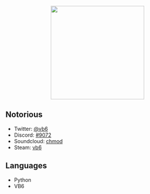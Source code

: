 
<p align="center"><img align="center" width="256px" src="https://avatars0.githubusercontent.com/u/69278774?s=460&u=8276635d63c98298c255867d4bfd49072c3a7a41&v=4"/></p>

<h2>Notorious</h2>

* Twitter: <a href="https://twitter.com/vb6" target="_blank">@vb6</a>
* Discord: <a href="https://discord.com/users/428277811732545546" target="_blank">󠇰󠇰#9072</a>
* Soundcloud: <a href="https://soundcloud.com/chmod" target="_blank">󠇰󠇰chmod</a>
* Steam: <a href="https://steamcommunity.com/id/vb6" target="_blank">󠇰󠇰vb6</a>

<h2>Languages</h2>

* Python
* VB6
